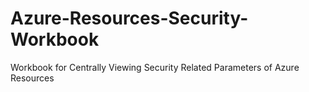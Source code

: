 # Azure-Resources-Security-Workbook
Workbook for Centrally Viewing Security Related Parameters of Azure Resources
